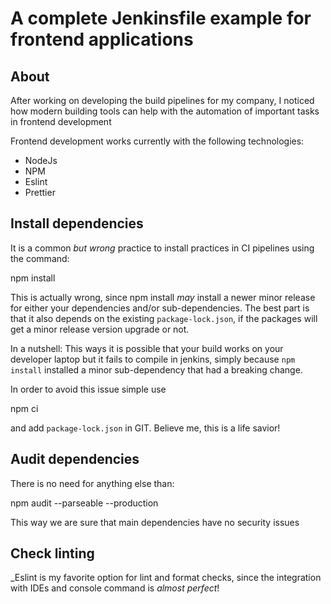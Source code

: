 # A complete Jenkinsfile example for frontend applications

## About

After working on developing the build pipelines for my company, I noticed how
modern building tools can help with the automation of important tasks in
frontend development

Frontend development works currently with the following technologies:
*   NodeJs
*   NPM
*   Eslint
*   Prettier

## Install dependencies

It is a common *but wrong* practice to install practices in CI pipelines using
the command:

  npm install

This is actually wrong, since npm install _may_ install a newer minor release
for either your dependencies and/or sub-dependencies. The best part is that
it also depends on the existing `package-lock.json`, if the packages will get
a minor release version upgrade or not.

In a nutshell: This ways it is possible that your build works on your developer
laptop but it fails to compile in jenkins, simply because `npm install` installed
a minor sub-dependency that had a breaking change.

In order to avoid this issue simple use

  npm ci

and add `package-lock.json` in GIT. Believe me, this is a life savior!

## Audit dependencies

There is no need for anything else than:

  npm audit --parseable --production

This way we are sure that main dependencies have no security issues


## Check linting

_Eslint is my favorite option for lint and format checks, since the
integration with IDEs and console command is _almost perfect_! 

